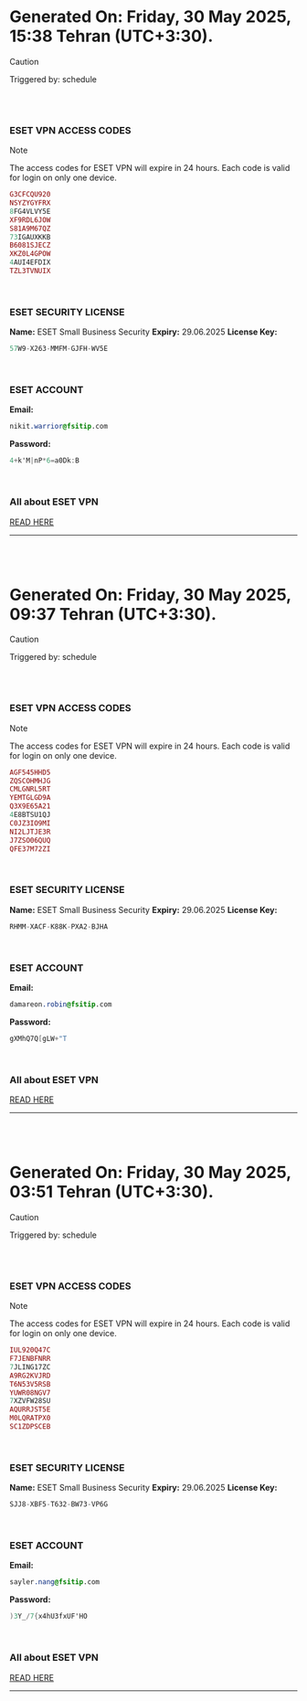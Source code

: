 # Generated On: Friday, 30 May 2025, 15:38 Tehran (UTC+3:30).

> [!CAUTION]
> Triggered by: schedule

<br><br>

### ESET VPN ACCESS CODES

> [!NOTE]
> The access codes for ESET VPN will expire in 24 hours.
> Each code is valid for login on only one device.

```ruby
G3CFCQU920
NSYZYGYFRX
8FG4VLVY5E
XF9RDL6JOW
S81A9M67QZ
73IGAUXKKB
B6081SJECZ
XKZ0L4GPOW
4AUI4EFDIX
TZL3TVNUIX
```

<br>

### ESET SECURITY LICENSE

**Name:** ESET Small Business Security
**Expiry:** 29.06.2025
**License Key:**

```POV-Ray SDL
57W9-X263-MMFM-GJFH-WV5E
```

<br>

### ESET ACCOUNT

**Email:**

```CSS
nikit.warrior@fsitip.com
```

**Password:**

```POV-Ray SDL
4+k'M|nP*6=a0Dk:B
```

<br>

### All about ESET VPN

[READ HERE](https://t.me/F_NiREvil/2113)

---

<br><br>

# Generated On: Friday, 30 May 2025, 09:37 Tehran (UTC+3:30).

> [!CAUTION]
> Triggered by: schedule

<br><br>

### ESET VPN ACCESS CODES

> [!NOTE]
> The access codes for ESET VPN will expire in 24 hours.
> Each code is valid for login on only one device.

```ruby
AGF545HHD5
ZQSCOHMHJG
CMLGNRL5RT
YEMTGLGD9A
Q3X9E65A21
4E8BTSU1QJ
C0JZ3IO9MI
NI2LJTJE3R
J7ZSO06QUQ
QFE37M72ZI
```

<br>

### ESET SECURITY LICENSE

**Name:** ESET Small Business Security
**Expiry:** 29.06.2025
**License Key:**

```POV-Ray SDL
RHMM-XACF-K88K-PXA2-BJHA
```

<br>

### ESET ACCOUNT

**Email:**

```CSS
damareon.robin@fsitip.com
```

**Password:**

```POV-Ray SDL
gXMhQ7Q[gLW+"T
```

<br>

### All about ESET VPN

[READ HERE](https://t.me/F_NiREvil/2113)

---

<br><br>

# Generated On: Friday, 30 May 2025, 03:51 Tehran (UTC+3:30).

> [!CAUTION]
> Triggered by: schedule

<br><br>

### ESET VPN ACCESS CODES

> [!NOTE]
> The access codes for ESET VPN will expire in 24 hours.
> Each code is valid for login on only one device.

```ruby
IUL920Q47C
F7JENBFNRR
7JLING17ZC
A9RG2KVJRD
T6N53V5RSB
YUWR08NGV7
7XZVFW28SU
AQURRJST5E
M0LQRATPX0
SC1ZDPSCEB
```

<br>

### ESET SECURITY LICENSE

**Name:** ESET Small Business Security
**Expiry:** 29.06.2025
**License Key:**

```POV-Ray SDL
SJJ8-XBF5-T632-BW73-VP6G
```

<br>

### ESET ACCOUNT

**Email:**

```CSS
sayler.nang@fsitip.com
```

**Password:**

```POV-Ray SDL
)3Y_/7{x4hU3fxUF'HO
```

<br>

### All about ESET VPN

[READ HERE](https://t.me/F_NiREvil/2113)

---

<br><br>

